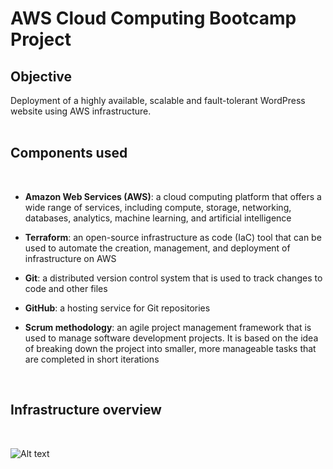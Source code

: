 # AWS Cloud Computing Bootcamp Project

## Objective

Deployment of a highly available, scalable and fault-tolerant WordPress website using AWS infrastructure. 
</br></br>



## Components used
</br>

* **Amazon Web Services (AWS)**: a cloud computing platform that offers a wide range of services, including compute, storage, networking, databases, analytics, machine learning, and artificial intelligence

* **Terraform**: an open-source infrastructure as code (IaC) tool that can be used to automate the creation, management, and deployment of infrastructure on AWS

* **Git**: a distributed version control system that is used to track changes to code and other files

* **GitHub**: a hosting service for Git repositories

* **Scrum methodology**: an agile project management framework that is used to manage software development projects. It is based on the idea of breaking down the project into smaller, more manageable tasks that are completed in short iterations
</br>


## Infrastructure overview
</br>

![Alt text](https://raw.githubusercontent.com/praedita/aws-capstone-project/main/capstone_project_infrastructure.png "infrastructure overview")
